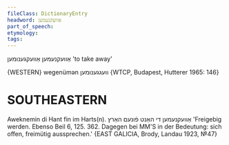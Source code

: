 ```yaml
---
fileClass: DictionaryEntry
headword: אַוועקנעמען
part_of_speech: 
etymology: 
tags: 
---
```

אַוועקנעמען
אַוועקגענומען
'to take away'

{WESTERN}
wegenümən וועגגענומען {WTCP, Budapest, Hutterer 1965: 146}

SOUTHEASTERN
==============

Aweknemin di Hant fin im Harts(n). אַוועקנעמען די האַנט פֿונעם האַרץ 'Freigebig werden. Ebenso Beil 6, 125. 362. Dagegen bei MM'S in der Bedeutung: sich offen, freimütig aussprechen.' {EAST GALICIA, Brody, Landau 1923, №47}